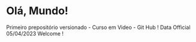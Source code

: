 # Olá, Mundo!
 Primeiro prepositório versionado - Curso em Video - Git Hub !
 Data Official 05/04/2023
 Welcome !
